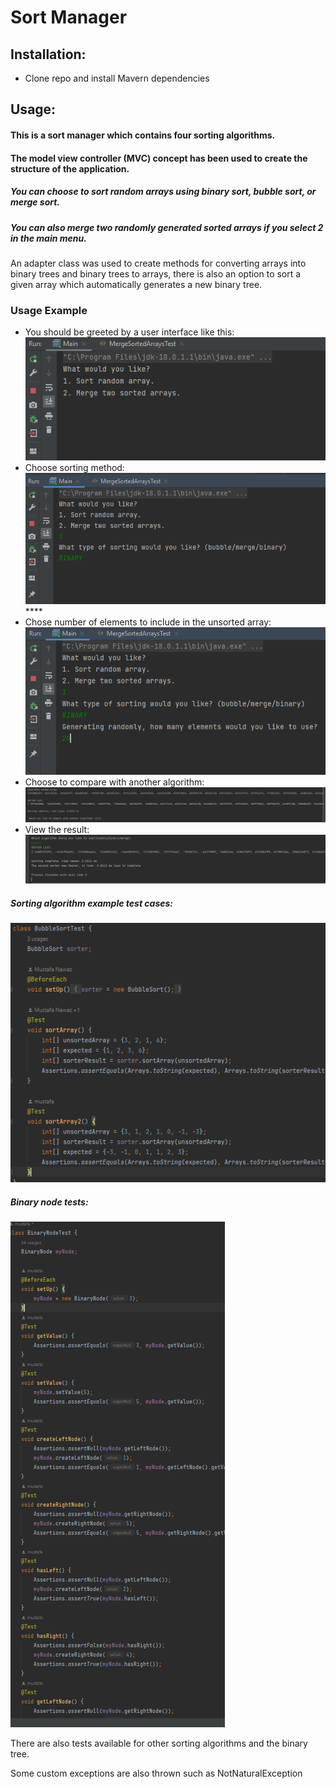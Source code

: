 # Sort Manager

## Installation:
- Clone repo and install Mavern dependencies

## Usage:
#### This is a sort manager which contains four sorting algorithms.
#### The model view controller (MVC) concept has been used to create the structure of the application.
##### You can choose to sort random arrays using binary sort, bubble sort, or merge sort.
##### You can also merge two randomly generated sorted arrays if you select 2 in the main menu.
An adapter class was used to create methods for converting arrays into binary trees and binary trees to arrays,
there is also an option to sort a given array which automatically generates a new binary tree.

### Usage Example
- You should be greeted by a user interface like this:
![img.png](./README/img.png)
- Choose sorting method: ![img_2.png](./README/img_2.png)****
- Chose number of elements to include in the unsorted array: ![img_3.png](./README/img_3.png)
- Choose to compare with another algorithm: ![img_4.png](./README/img_4.png)
- View the result: ![img_6.png](./README/img_6.png)

##### Sorting algorithm example test cases:

![img_1.png](./README/img_1.png)

##### Binary node tests:

![img_5.png](./README/img_5.png)

There are also tests available for other sorting algorithms and the binary tree.

Some custom exceptions are also thrown such as NotNaturalException